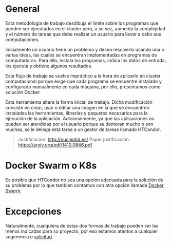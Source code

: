 # General
Esta metodología de trabajo desdibuja el límite sobre los programas que pueden ser ejecutados en el cluster pero, a  su vez, aumenta la complejidad y el número de tareas que debe realizar un usuario para llevar a cabo sus computaciones.

Inicialmente un usuario tiene un problema y desea resolverlo usando una o varias ideas, las cuales se encuentran implementadas en programas de computadoras. Para ello, instala los programas, indica los datos de entrada, los ejecuta y obtiene algunos resultados. 

Este flujo de trabajo se vuelve impráctico a la hora de aplicarlo en cluster computacional porque exige que cada programa se encuentre instalado y configurado manualmente en cada máquina, por ello, presentamos como solución Docker.

Esta herramienta altera la forma inicial de trabajo. Dicha modificación consiste en crear, usar o editar una imagen en la que se encuentren instaladas las herramientas, librerías y paquetes necesarios para la ejecución de la aplicación. Adicionalmente, ya que las aplicaciones no pueden ser atendidas por el usuario porque se demoran mucho o son muchas, se le delega esta tarea a un gestor de tareas llamado HTCondor.

> Justificación: http://nucleotid.es/
> Paper justificación: https://arxiv.org/pdf/1410.0846.pdf

# Docker Swarm o K8s
Es posible que HTCondor no sea una opción adecuada para la solución de su problema por lo que tambien contamos con otra opción llamada [Docker Swarm](https://docs.docker.com/swarm/).

# Excepciones
Naturalmente, cualquiera de estas dos formas de trabajo pueden ser las menos indicadas para su proyecto, por eso estamos atentos a cualquier sugerencia o [solicitud](solicitudes.md).

